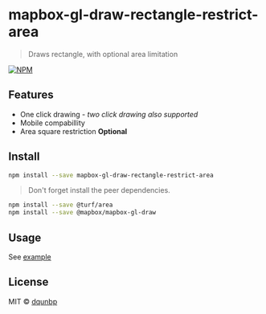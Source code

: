 # mapbox-gl-draw-rectangle-restrict-area

> Draws rectangle, with optional area limitation

[![NPM](https://img.shields.io/npm/v/mapbox-gl-draw-rectangle-restrict-area.svg)](https://www.npmjs.com/package/mapbox-gl-draw-rectangle-restrict-area)

## Features

- One click drawing - _two click drawing also supported_
- Mobile compabillity
- Area square restriction **Optional**

## Install

```bash
npm install --save mapbox-gl-draw-rectangle-restrict-area
```

> Don't forget install the peer dependencies.

```bash
npm install --save @turf/area
npm install --save @mapbox/mapbox-gl-draw
```

## Usage

See [example](https://github.com/dqunbp/mapbox-gl-draw-rectangle-restrict-area/blob/master/example/index.js)

## License

MIT © [dqunbp](LICENSE)
